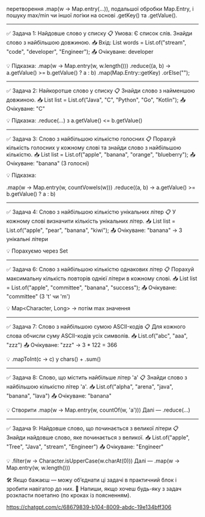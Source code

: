 
перетворення .map(w -> Map.entry(...)),
подальшої обробки Map.Entry,
і пошуку max/min чи іншої логіки на основі 
.getKey() та .getValue().

------------------------------------------------

✅ Задача 1: Найдовше слово у списку
📋 Умова:
Є список слів. Знайди слово з найбільшою довжиною.
📥 Вхід:
List<String> words = List.of("stream", "code", 
"developer", "Engineer");
📤 Очікуване: developer

💡 Підказка:
.map(w -> Map.entry(w, w.length()))
.reduce((a, b) -> a.getValue() >= b.getValue() ? a : b)
.map(Map.Entry::getKey)
.orElse("");

------------------------------------------------

✅ Задача 2: Найкоротше слово у списку
📋 Знайди слово з найменшою довжиною.
📥 List<String> list = List.of("Java", "C",
"Python", "Go", "Kotlin");
📤 Очікуване: "C"

💡 Підказка: .reduce(...) з a.getValue() <= b.getValue()

------------------------------------------------

✅ Задача 3: Слово з найбільшою
кількістю голосних
📋 Порахуй кількість голосних
у кожному слові та знайди
слово з найбільшою кількістю.
📥 List<String> list = List.of("apple", "banana",
"orange", "blueberry");
📤 Очікуване: "banana" (3 голосні)

💡 Підказка:

.map(w -> Map.entry(w, countVowels(w)))
.reduce((a, b) -> a.getValue() >= b.getValue() ? a : b)

------------------------------------------------

✅ Задача 4: Слово з найбільшою 
кількістю унікальних літер
📋 У кожному слові визначити 
кількість унікальних літер.
📥 List<String> list = List.of("apple", "pear",
"banana", "kiwi");
📤 Очікуване: "banana" → 3 унікальні літери

💡 Порахуємо через Set<Character>

------------------------------------------------

✅ Задача 6: Слово з найбільшою кількістю 
однакових літер
📋 Порахуй максимальну кількість
повторів однієї літери в кожному слові.
📥 List<String> list = List.of("apple", 
"committee", "banana", "success");
📤 Очікуване: "committee" (3 't' чи 'm')

💡 Map<Character, Long> → потім max значення

-----------------------------------------------

✅ Задача 7: Слово з найбільшою сумою ASCII-кодів
📋 Для кожного слова обчисли суму ASCII-кодів
усіх символів.
📥 List.of("abc", "aaa", "zzz")
📤 Очікуване: "zzz" → 3 * 122 = 366

💡 .mapToInt(c -> c) у chars() + .sum()

-----------------------------------------------

✅ Задача 8: Слово, що містить найбільше літер 'a'
📋 Знайди слово з найбільшою кількістю літер 'a'.
📥 List.of("alpha", "arena", "java", "banana", "lava")
📤 Очікуване: "banana"

💡 Створити .map(w -> Map.entry(w, countOf(w, 'a')))
Далі — .reduce(...)

------------------------------------------------

✅ Задача 9: Найдовше слово, що починається з великої літери
📋 Знайди найдовше слово, яке починається з великої.
📥 List.of("apple", "Tree", "Java", "stream", "Engineer")
📤 Очікуване: "Engineer"

💡 .filter(w -> Character.isUpperCase(w.charAt(0)))
Далі — .map(w -> Map.entry(w, w.length()))

🛠 Якщо бажаєш — можу об’єднати ці задачі в практичний блок і зробити навігатор до них.
📩 Напиши, якщо хочеш будь-яку з задач розкласти поетапно (по кроках із поясненням).

https://chatgpt.com/c/68679839-b104-8009-abdc-19e134bff306